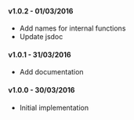 #### v1.0.2 - 01/03/2016

- Add names for internal functions
- Update jsdoc

#### v1.0.1 - 31/03/2016

- Add documentation

#### v1.0.0 - 30/03/2016

- Initial implementation
